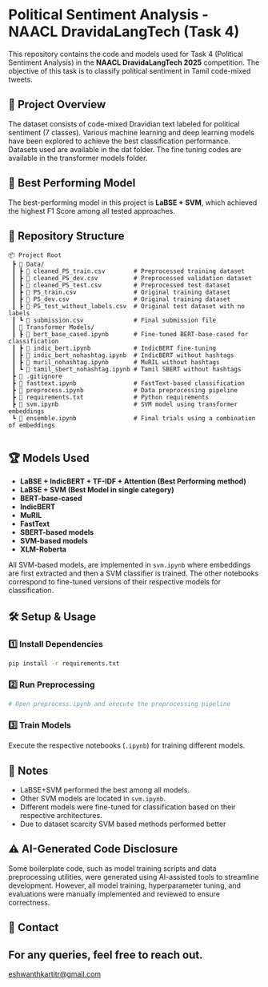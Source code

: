 # Political Sentiment Analysis - NAACL DravidaLangTech (Task 4)

This repository contains the code and models used for Task 4 (Political Sentiment Analysis) in the **NAACL DravidaLangTech 2025** competition. The objective of this task is to classify political sentiment in Tamil code-mixed tweets.

## 📌 Project Overview  
The dataset consists of code-mixed Dravidian text labeled for political sentiment (7 classes). Various machine learning and deep learning models have been explored to achieve the best classification performance. Datasets used are available in the dat folder. The fine tuning codes are available in the transformer models folder.

## 🚀 Best Performing Model  
The best-performing model in this project is **LaBSE + SVM**, which achieved the highest F1 Score among all tested approaches.

## 📂 Repository Structure  

```
📦 Project Root  
 ┣ 📂 Data/  
 ┃ ┣ 📜 cleaned_PS_train.csv        # Preprocessed training dataset
 ┃ ┣ 📜 cleaned_PS_dev.csv          # Preprocessed validation dataset
 ┃ ┣ 📜 cleaned_PS_test.csv         # Preprocessed test dataset
 ┃ ┣ 📜 PS_train.csv                # Original training dataset  
 ┃ ┣ 📜 PS_dev.csv                  # Original training dataset  
 ┃ ┣ 📜 PS_test_without_labels.csv  # Original test dataset with no labels
 ┃ ┗ 📜 submission.csv              # Final submission file
 ┃ 📂 Transformer Models/  
 ┃ ┣ 📜 bert_base_cased.ipynb       # Fine-tuned BERT-base-cased for classification  
 ┃ ┣ 📜 indic_bert.ipynb            # IndicBERT fine-tuning  
 ┃ ┣ 📜 indic_bert_nohashtag.ipynb  # IndicBERT without hashtags    
 ┃ ┣ 📜 muril_nohashtag.ipynb       # MuRIL without hashtags  
 ┃ ┗ 📜 tamil_sbert_nohashtag.ipynb # Tamil SBERT without hashtags  
 ┣ 📜 .gitignore  
 ┣ 📜 fasttext.ipynb                # FastText-based classification
 ┣ 📜 preprocess.ipynb              # Data preprocessing pipeline
 ┣ 📜 requirements.txt              # Python requirements
 ┣ 📜 svm.ipynb                     # SVM model using transformer embeddings  
 ┗ 📜 ensemble.ipynb                # Final trials using a combination of embeddings   
 
```


## 🏆 Models Used  

- **LaBSE + IndicBERT + TF-IDF + Attention (Best Performing method)**
- **LaBSE + SVM (Best Model in single category)**
- **BERT-base-cased**  
- **IndicBERT**  
- **MuRIL**  
- **FastText**  
- **SBERT-based models**  
- **SVM-based models**  
- **XLM-Roberta**

All SVM-based models, are implemented in `svm.ipynb` where embeddings are first extracted and then a SVM classifier is trained. The other notebooks correspond to fine-tuned versions of their respective models for classification.

## 🛠️ Setup & Usage  

### 1️⃣ Install Dependencies  
```bash
pip install -r requirements.txt
```

### 2️⃣ Run Preprocessing  
```python
# Open preprocess.ipynb and execute the preprocessing pipeline
```

### 3️⃣ Train Models  
Execute the respective notebooks (`.ipynb`) for training different models.


## 📝 Notes  
- LaBSE+SVM performed the best among all models.  
- Other SVM models are located in `svm.ipynb`.  
- Different models were fine-tuned for classification based on their respective architectures.  
- Due to dataset scarcity SVM based methods performed better

## ⚠️ AI-Generated Code Disclosure
Some boilerplate code, such as model training scripts and data preprocessing utilities, were generated using AI-assisted tools to streamline development. However, all model training, hyperparameter tuning, and evaluations were manually implemented and reviewed to ensure correctness.


## 📧 Contact  
For any queries, feel free to reach out.
---
eshwanthkartitr@gmail.com
